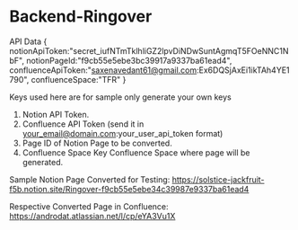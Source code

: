 # Backend-Ringover
API Data
{
    notionApiToken:"secret_iufNTmTklhliGZ2lpvDiNDwSuntAgmqT5FOeNNC1NbF",
    notionPageId:"f9cb55e5ebe3bc39917a9337ba61ead4",
    confluenceApiToken:"saxenavedant61@gmail.com:Ex6DQSjAxEi1ikTAh4YE1790",
    confluenceSpace:"TFR"
}

Keys used here are for sample only generate your own keys
1. Notion API Token.
2. Confluence API Token (send it in your_email@domain.com:your_user_api_token format)
3. Page ID of Notion Page to be converted.
4. Confluence Space Key Confluence Space where page will be generated.

Sample Notion Page Converted for Testing:
https://solstice-jackfruit-f5b.notion.site/Ringover-f9cb55e5ebe34c39987e9337ba61ead4

Respective Converted Page in Confluence:
https://androdat.atlassian.net/l/cp/eYA3Vu1X
